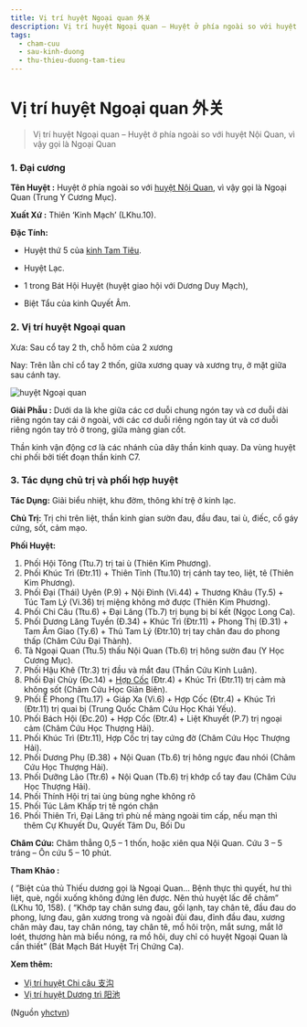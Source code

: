 ```yaml
---
title: Vị trí huyệt Ngoại quan 外关
description: Vị trí huyệt Ngoại quan – Huyệt ở phía ngoài so với huyệt Nội Quan, vì vậy gọi là Ngoại Quan
tags:
  - cham-cuu
  - sau-kinh-duong
  - thu-thieu-duong-tam-tieu
---
```


# Vị trí huyệt Ngoại quan 外关 

> Vị trí huyệt Ngoại quan – Huyệt ở phía ngoài so với huyệt Nội Quan, vì vậy gọi là Ngoại Quan

### 1. Đại cương

**Tên Huyệt :** Huyệt ở phía ngoài so với [huyệt Nội Quan](/yhctvn/vi-tri-huyet-noi-quan-%e5%86%85%e5%85%b3), vì vậy gọi là Ngoại Quan (Trung Y Cương Mục).

**Xuất Xứ :** Thiên ‘Kinh Mạch’ (LKhu.10).

**Đặc Tính:**

+ Huyệt thứ 5 của [kinh Tam Tiêu](/yhctvn/kinh-thu-thieu-duong-tam-tieu).

+ Huyệt Lạc.

+ 1 trong Bát Hội Huyệt (huyệt giao hội với Dương Duy Mạch),

+ Biệt Tẩu của kinh Quyết Âm.

### 2. Vị trí huyệt Ngoại quan

Xưa: Sau cổ tay 2 th, chỗ hõm của 2 xương

Nay: Trên lằn chỉ cổ tay 2 thốn, giữa xương quay và xương trụ, ở mặt giữa sau cánh tay.

![huyệt Ngoại quan](/imgs/yhctvn/huyet-ngoai-quan-300x169.jpg)

**Giải Phẫu :** Dưới da là khe giữa các cơ duỗi chung ngón tay và cơ duỗi dài riêng ngón tay cái ở ngoài, với các cơ duỗi riêng ngón tay út và cơ duỗi riêng ngón tay trỏ ở trong, giữa màng gian cốt.

Thần kinh vận động cơ là các nhánh của dây thần kinh quay. Da vùng huyệt chi phối bởi tiết đoạn thần kinh C7.

### 3. Tác dụng chủ trị và phối hợp huyệt

**Tác Dụng:** Giải biểu nhiệt, khu đờm, thông khí trệ ở kinh lạc.

**Chủ Trị:** Trị chi trên liệt, thần kinh gian sườn đau, đầu đau, tai ù, điếc, cổ gáy cứng, sốt, cảm mạo.

**Phối Huyệt:**

1. Phối Hội Tông (Ttu.7) trị tai ù (Thiên Kim Phương).
2. Phối Khúc Trì (Đtr.11) + Thiên Tỉnh (Ttu.10) trị cánh tay teo, liệt, tê (Thiên Kim Phương).
3. Phối Đại (Thái) Uyên (P.9) + Nội Đình (Vi.44) + Thương Khâu (Ty.5) + Túc Tam Lý (Vi.36) trị miệng không mở được (Thiên Kim Phương).
4. Phối Chi Câu (Ttu.6) + Đại Lăng (Tb.7) trị bụng bị bí kết (Ngọc Long Ca).
5. Phối Dương Lăng Tuyền (Đ.34) + Khúc Trì (Đtr.11) + Phong Thị (Đ.31) + Tam Âm Giao (Ty.6) + Thủ Tam Lý (Đtr.10) trị tay chân đau do phong thấp (Châm Cứu Đại Thành).
6. Tả Ngoại Quan (Ttu.5) thấu Nội Quan (Tb.6) trị hông sườn đau (Y Học Cương Mục).
7. Phối Hậu Khê (Ttr.3) trị đầu và mắt đau (Thần Cứu Kinh Luân).
8. Phối Đại Chùy (Đc.14) + [Hợp Cốc](/yhctvn/huyet-hop-coc-%e5%90%88-%e8%b0%b7) (Đtr.4) + Khúc Trì (Đtr.11) trị cảm mà không sốt (Châm Cứu Học Giản Biên).
9. Phối Ế Phong (Ttu.17) + Giáp Xa (Vi.6) + Hợp Cốc (Đtr.4) + Khúc Trì (Đtr.11) trị quai bị (Trung Quốc Châm Cứu Học Khái Yếu).
10. Phối Bách Hội (Đc.20) + Hợp Cốc (Đtr.4) + Liệt Khuyết (P.7) trị ngoại cảm (Châm Cứu Học Thượng Hải).
11. Phối Khúc Trì (Đtr.11), Hợp Cốc trị tay cứng đờ (Châm Cứu Học Thượng Hải).
12. Phối Dương Phụ (Đ.38) + Nội Quan (Tb.6) trị hông ngực đau nhói (Châm Cứu Học Thượng Hải).
13. Phối Dưỡng Lão (Ttr.6) + Nội Quan (Tb.6) trị khớp cổ tay đau (Châm Cứu Học Thượng Hải).
14. Phối Thính Hội trị tai ùng bùng nghe không rõ
15. Phối Túc Lâm Khấp trị tê ngón chân
16. Phối Thiên Trì, Đại Lăng trì phù nề màng ngoài tim cấp, nếu mạn thì thêm Cự Khuyết Du, Quyết Tâm Du, Bối Du

**Châm Cứu:** Châm thẳng 0,5 – 1 thốn, hoặc xiên qua Nội Quan. Cứu 3 – 5 tráng – Ôn cứu 5 – 10 phút.

**Tham Khảo :**

( ”Biệt của thủ Thiếu dương gọi là Ngoại Quan… Bệnh thực thì quyết, hư thì liệt, què, ngồi xuống không đứng lên được. Nên thủ huyệt lấc để châm” (LKhu 10, 158). ( “Khớp tay chân sưng đau, gối lạnh, tay chân tê, đầu đau do phong, lưng đau, gân xương trong và ngoài đùi đau, đỉnh đầu đau, xương chân mày đau, tay chân nóng, tay chân tê, mồ hôi trộn, mắt sưng, mắt lở loét, thương hàn mà biểu nóng, ra mồ hôi, duy chỉ có huyệt Ngoại Quan là cần thiết” (Bát Mạch Bát Huyệt Trị Chứng Ca).

**Xem thêm:**

* [Vị trí huyệt Chi câu 支沟](/yhctvn/vi-tri-huyet-chi-cau-%e6%94%af%e6%b2%9f)
* [Vị trí huyệt Dương trì 阳池](/yhctvn/vi-tri-huyet-duong-tri-%e9%98%b3%e6%b1%a0)

(Nguồn <a href="https://yhctvn.com/vi-tri-huyet-ngoai-quan-外关/" target="_blank">yhctvn</a>)
